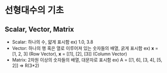 # 선형대수의 기초
## Scalar, Vector, Matrix

- Scalar: 하나의 수, 얇게 표시함 ex) 1.0, 3.8
- Vector: 하나의 행 혹은 열로 이루어져 있는 숫자들의 배열, 굵게 표시함 ex) **x** = [1, 2, 3] (Row Vector), **x** = [[1], [2], [3]] (Column Vector)
- Matrix: 2차원 이상의 숫자들의 배열, 대문자로 표시함 ex) A = [[1, 6], [3, 4], [5, 2]] => R(3*2)
